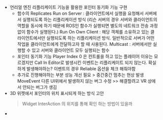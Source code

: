 - 언리얼 엔진 리플리케이트 기능을 활용한 포인터 동기화 기능 구현 
  - 함수의 Replicates
    Run on Server : 클라이언트에서 실행을 요청해서 서버에서 실행되도록 하는 리플리케이션 방식 (리슨 서버의 경우 서버와 클라이언트의 역할을 동시에 하기 때문에 ROS인 함수가 실행되면 별도의 네트워크 전송 과정 없이 함수가 실행된다.)
    Run On Own Client : 해당 객체를 소유하고 있는 클라이언트에서만 실행되도록 하는 리플리케이션 방식. 일반적으로 서버가 어떤 작업을 클라이언트에게 전달하고자 할 때 사용된다. 
    Multicast : 서버에서만 실행할 수 있고 서버와 클라이언트 모두 실행되는 함수 
  - 포인터 동기화 기능 
    Player Index 0 은 컨트롤을 하고 있는 플레이어
    이유는 모르겠지만 Call In Editor로 발생시킨 이벤트는 리플리케이트 되지 않는다. 
    확실하게 발생해야하는? 이벤트의 경우 Reliable 옵션을 체크 해줘야함 
  - 추가로 진행해야하는 부분 
    성능 개선 필요 > 중간중간 멈추는 현상 발생
    MoveEvent 다른 UI위에서 발생하지 않는 버그 수정 >> 해결할려고 VR 상에서 안되는 버그가 생김 
- 3D 위젯에서 포인터의 위치 표시되게 하는 방식 고안
  > Widget InterAction 의 위치를 통해 확인 하는 방법이 있을까
- 
